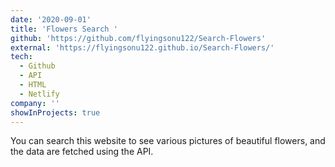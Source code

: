 ```yaml
---
date: '2020-09-01'
title: 'Flowers Search '
github: 'https://github.com/flyingsonu122/Search-Flowers'
external: 'https://flyingsonu122.github.io/Search-Flowers/'
tech:
  - Github
  - API
  - HTML
  - Netlify
company: ''
showInProjects: true
---
```



You can search this website to see various pictures of beautiful flowers, and the data are fetched using the  API.
